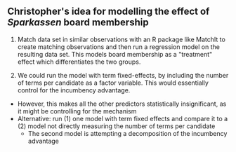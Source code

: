 ## Christopher's idea for modelling the effect of *Sparkassen* board membership

1. Match data set in similar observations with an R package like MatchIt to create matching observations and then run a regression model on the resulting data set. This models board membership as a "treatment" effect which differentiates the two groups.

2. We could run the model with term fixed-effects, by including the number of terms per candidate as a factor variable. This would essentially control for the incumbency advantage.
  + However, this makes all the other predictors statistically insignificant, as it might be controlling for the mechanism
  + Alternative: run (1) one model with term fixed effects and compare it to a (2) model not directly measuring the number of terms per candidate
    + The second model is attempting a decomposition of the incumbency advantage
